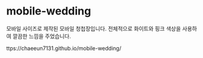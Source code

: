 # mobile-wedding
모바일 사이즈로 제작된 모바일 청첩장입니다.
전체적으로 화이트와 핑크 색상을 사용하여 깔끔한 느낌을 주었습니다.

ttps://chaeeun7131.github.io/mobile-wedding/
